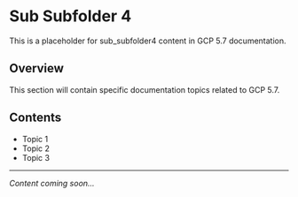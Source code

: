 # Sub Subfolder 4

This is a placeholder for sub_subfolder4 content in GCP 5.7 documentation.

## Overview

This section will contain specific documentation topics related to GCP 5.7.

## Contents

- Topic 1
- Topic 2
- Topic 3

---

*Content coming soon...*
